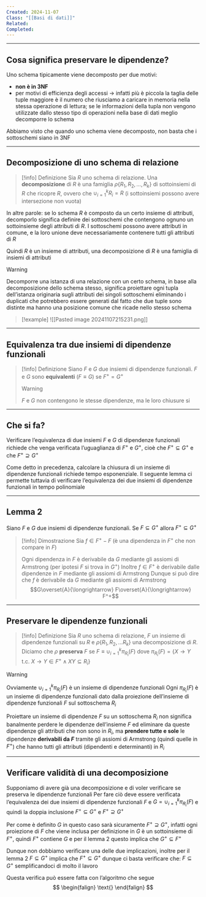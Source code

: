 ```yaml
---
Created: 2024-11-07
Class: "[[Basi di dati]]"
Related: 
Completed:
---
```

---
## Cosa significa preservare le dipendenze?
Uno schema tipicamente viene decomposto per due motivi:
- **non è in 3NF**
- per motivi di efficienza degli accessi → infatti più è piccola la taglia delle tuple maggiore è il numero che riusciamo a caricare in memoria nella stessa operazione di lettura; se le informazioni della tupla non vengono utilizzate dallo stesso tipo di operazioni nella base di dati meglio decomporre lo schema

Abbiamo visto che quando uno schema viene decomposto, non basta che i sottoschemi siano in 3NF

---
## Decomposizione di uno schema di relazione

>[!info] Definizione
>Sia $R$ uno schema di relazione. Una **decomposizione** di $R$ è una famiglia $\rho \{R_{1},R_{2},\dots,R_{k}\}$ di sottoinsiemi di $R$ che ricopre $R$, ovvero che $\cup_{i=1}^k R_{i}=R$ (i sottoinsiemi possono avere intersezione non vuota)

In altre parole: se lo schema $R$ è composto da un certo insieme di attributi, decomporlo significa definire dei sottoschemi che contengono ognuno un sottoinsieme degli attributi di $R$.
I sottoschemi possono avere attributi in comune, e la loro unione deve necessariamente contenere tutti gli attributi di $R$

Quindi $R$ è un insieme di attributi, una decomposizione di $R$ è una famiglia di insiemi di attributi

>[!warning]
>Decomporre una istanza di una relazione con un certo schema, in base alla decomposizione dello schema stesso, significa proiettare ogni tupla dell’istanza originaria sugli attributi dei singoli sottoschemi eliminando i duplicati che potrebbero essere generati dal fatto che due tuple sono distinte ma hanno una posizione comune che ricade nello stesso schema
>
>>[!example]
>>![[Pasted image 20241107215231.png]]

---
## Equivalenza tra due insiemi di dipendenze funzionali

>[!info] Definizione
>Siano $F$ e $G$ due insiemi di dipendenze funzionali. $F$ e $G$ sono **equivalenti** ($F\equiv G$) se $F^+=G^+$
>
>>[!warning]
>>$F$ e $G$ non contengono le stesse dipendenze, ma le loro chiusure si

---
## Che si fa?
Verificare l’equivalenza di due insiemi $F$ e $G$ di dipendenze funzionali richiede che venga verificata l’uguaglianza di $F^+$ e $G^+$, cioè che $F^+\subseteq G^+$ e che $F^+\supseteq G^+$

Come detto in precedenza, calcolare la chiusura di un insieme di dipendenze funzionali richiede tempo esponenziale. Il seguente lemma ci permette tuttavia di verificare l’equivalenza dei due insiemi di dipendenze funzionali in tempo polinomiale

---
## Lemma 2
Siano $F$ e $G$ due insiemi di dipendenze funzionali. Se $F\subseteq G^+$ allora $F^+\subseteq G^+$

>[!info] Dimostrazione
>Sia $f\in F^+ - F$ (è una dipendenza in $F^+$ che non compare in $F$)
>
>Ogni dipendenza in $F$ è derivabile da $G$ mediante gli assiomi di Armstrong (per ipotesi $F$ si trova in $G^+$)
>Inoltre $f\in F^+$ è derivabile dalle dipendenze in $F$ mediante gli assiomi di Armstrong
>Dunque si può dire che $f$ è derivabile da $G$ mediante gli assiomi di Armstrong
>$$G\overset{A}{\longrightarrow} F\overset{A}{\longrightarrow} F^+$$

---
## Preservare le dipendenze funzionali

>[!info] Definizione
>Sia $R$ uno schema di relazione, $F$ un insieme di dipendenze funzionali su $R$ e $\rho \{R_{1},R_{2},\dots R_{k}\}$ una decomposizione di $R$.
>Diciamo che $\rho$ **preserva** $F$ se $F\equiv \cup_{i=1}^k \pi_{R_{i}}(F)$ dove $\pi_{R_{i}}(F)=\{X\to Y \text{ t.c. }X\to Y \in F^+\land XY\subseteq R_{i}\}$

>[!warning]
>Ovviamente $\cup_{i=1}^k \pi_{R_{i}}(F)$ è un insieme di dipendenze funzionali 
>Ogni $\pi_{R_{i}}(F)$ è un insieme di dipendenze funzionali dato dalla proiezione dell’insieme di dipendenze funzionali $F$ sul sottoschema $R_{i}$
>
>Proiettare un insieme di dipendenze $F$ su un sottoschema $R_{i}$ non significa banalmente perdere le dipendenze dell’insieme $F$ ed eliminare da queste dipendenze gli attributi che non sono in $R_{i}$, ma **prendere tutte e sole** le dipendenze **derivabili da $F$** tramite gli assiomi di Armstrong (quindi quelle in $F^+$) che hanno tutti gli attributi (dipendenti e determinanti) in $R_{i}$

---
## Verificare validità di una decomposizione
Supponiamo di avere già una decomposizione e di voler verificare se preserva le dipendenze funzionali
Per fare ciò deve essere verificata l’equivalenza dei due insiemi di dipendenze funzionali $F$ e $G=\cup_{i=1}^k \pi_{R_{i}}(F)$ e quindi la doppia inclusione $F^+\subseteq G^+$ e $F^+\supseteq G^+$

Per come è definito $G$ in questo caso sarà sicuramente $F^+\supseteq G^+$, infatti ogni proiezione di $F$ che viene inclusa per definizione in $G$ è un sottoinsieme di $F^+$, quindi $F^+$ contiene $G$ e per il lemma 2 questo implica che $G^+\subseteq F^+$

Dunque non dobbiamo verificare una delle due implicazioni, inoltre per il lemma 2 $F\subseteq G^+$ implica che $F^+\subseteq G^+$ dunque ci basta verificare che: $F\subseteq G^+$ semplificandoci di molto il lavoro

Questa verifica può essere fatta con l’algoritmo che segue
$$
\begin{falign}
\text{}
\end{falign}
$$